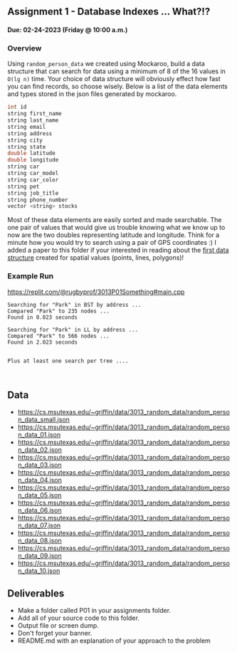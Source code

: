 ## Assignment 1 - Database Indexes ... What?!?
#### Due: 02-24-2023 (Friday @ 10:00 a.m.)

### Overview

Using `random_person_data` we created using Mockaroo, build a data structure that can search for data using a minimum of 8 of the 16 values in `O(lg n)` time. Your choice of data structure will obviously effect how fast you can find records, so choose wisely. Below is a list of the data elements and types stored in the json files generated by mockaroo.

```cpp
int id
string first_name
string last_name
string email
string address
string city
string state
double latitude
double longitude
string car
string car_model
string car_color
string pet
string job_title
string phone_number
vector <string> stocks
```
Most of these data elements are easily sorted and made searchable. The one pair of values that would give us trouble knowing what we know up to now are the two doubles representing latitude and longitude. Think for a minute how you would try to search using a pair of GPS coordinates :) I added a paper to this folder if your interested in reading about the [first data structure](R-Tree-Guttman.pdf) created for spatial values (points, lines, polygons)!


### Example Run
https://replit.com/@rugbyprof/3013P01Something#main.cpp
```
Searching for "Park" in BST by address ...
Compared "Park" to 235 nodes ... 
Found in 0.023 seconds

Searching for "Park" in LL by address ...
Compared "Park" to 566 nodes ... 
Found in 2.023 seconds


Plus at least one search per tree ....



```

## Data

- https://cs.msutexas.edu/~griffin/data/3013_random_data/random_person_data_small.json 
- https://cs.msutexas.edu/~griffin/data/3013_random_data/random_person_data_01.json 
- https://cs.msutexas.edu/~griffin/data/3013_random_data/random_person_data_02.json 
- https://cs.msutexas.edu/~griffin/data/3013_random_data/random_person_data_03.json 
- https://cs.msutexas.edu/~griffin/data/3013_random_data/random_person_data_04.json 
- https://cs.msutexas.edu/~griffin/data/3013_random_data/random_person_data_05.json 
- https://cs.msutexas.edu/~griffin/data/3013_random_data/random_person_data_06.json 
- https://cs.msutexas.edu/~griffin/data/3013_random_data/random_person_data_07.json 
- https://cs.msutexas.edu/~griffin/data/3013_random_data/random_person_data_08.json 
- https://cs.msutexas.edu/~griffin/data/3013_random_data/random_person_data_09.json 
- https://cs.msutexas.edu/~griffin/data/3013_random_data/random_person_data_10.json 


## Deliverables

- Make a folder called P01 in your assignments folder.
- Add all of your source code to this folder. 
- Output file or screen dump.
- Don't forget your banner.
- README.md with an explanation of your approach to the problem
